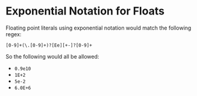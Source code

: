 # Exponential Notation for Floats

Floating point literals using exponential notation would match the following regex:

`[0-9]+(\.[0-9]+)?[Ee][+-]?[0-9]+`

So the following would all be allowed:

- `0.9e10`
- `1E+2`
- `5e-2`
- `6.0E+6`

